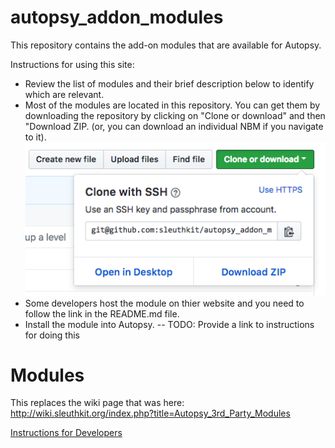 # autopsy_addon_modules

This repository contains the add-on modules that are available for Autopsy. 

Instructions for using this site:
- Review the list of modules and their brief description below to identify which are relevant. 
- Most of the modules are located in this repository.  You can get them by downloading the repository by clicking on "Clone or download" and then "Download ZIP. (or, you can download an individual NBM if you navigate to it). 
![Download Image](images/download.png)
- Some developers host the module on thier website and you need to follow the link in the README.md file. 
- Install the module into Autopsy.
-- TODO: Provide a link to instructions for doing this


# Modules



This replaces the wiki page that was here: http://wiki.sleuthkit.org/index.php?title=Autopsy_3rd_Party_Modules


[Instructions for Developers](DocsForDevelopers/DeveloperInstructions.md)
